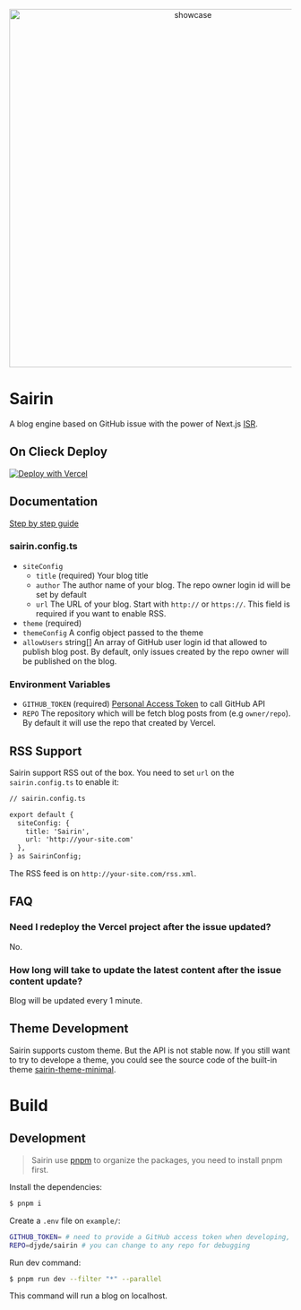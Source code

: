 
<p align="center">
  <img width="640" src="https://user-images.githubusercontent.com/914329/155258608-6f1ecbdd-d1e0-4ee0-813f-4c02d92c13ec.png" alt="showcase">
</p>


# Sairin

A blog engine based on GitHub issue with the power of Next.js [ISR](https://nextjs.org/docs/basic-features/data-fetching/incremental-static-regeneration).

## On Clieck Deploy

<a target="_blank" href="https://vercel.com/new/clone?repository-url=https%3A%2F%2Fgithub.com%2Fdjyde%2Fsairin-starter&env=GITHUB_TOKEN&envDescription=GitHub%20personal%20access%20token&envLink=https%3A%2F%2Fgithub.com%2Fsettings%2Ftokens"><img src="https://vercel.com/button" alt="Deploy with Vercel"/></a>

## Documentation

[Step by step guide](https://blog.sairinjs.com/blog/introducing-sairin)

### sairin.config.ts

- `siteConfig`
  - `title` (required) Your blog title
  - `author` The author name of your blog. The repo owner login id will be set by default
  - `url` The URL of your blog. Start with `http://` or `https://`. This field is required if you want to enable RSS.
- `theme` (required)
- `themeConfig` A config object passed to the theme
- `allowUsers` string[] An array of GitHub user login id that allowed to publish blog post. By default, only issues created by the repo owner will be published on the blog.

### Environment Variables

- `GITHUB_TOKEN` (required) [Personal Access Token](https://github.com/settings/tokens) to call GitHub API
- `REPO` The repository which will be fetch blog posts from (e.g `owner/repo`). By default it will use the repo that created by Vercel.

## RSS Support

Sairin support RSS out of the box. You need to set `url` on the `sairin.config.ts` to enable it:

```diff
// sairin.config.ts

export default {
  siteConfig: {
    title: 'Sairin',
    url: 'http://your-site.com'
  },
} as SairinConfig;
```

The RSS feed is on `http://your-site.com/rss.xml`.

## FAQ

### Need I redeploy the Vercel project after the issue updated?

No.

### How long will take to update the latest content after the issue content update?

Blog will be updated every 1 minute.

## Theme Development

Sairin supports custom theme. But the API is not stable now. If you still want to try to develope a theme, you could see the source code of the built-in theme [sairin-theme-minimal](https://github.com/djyde/sairin/tree/master/packages/sairin-theme-minimal).

# Build

## Development

> Sairin use [pnpm](https://pnpm.io) to organize the packages, you need to install pnpm first.

Install the dependencies:

```bash
$ pnpm i
```

Create a `.env` file on `example/`:

```bash
GITHUB_TOKEN= # need to provide a GitHub access token when developing, or it will reach the API request rate limit.
REPO=djyde/sairin # you can change to any repo for debugging
```

Run dev command:

```bash
$ pnpm run dev --filter "*" --parallel
```

This command will run a blog on localhost.
